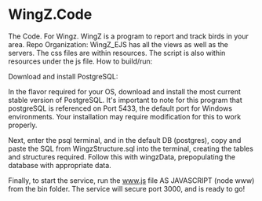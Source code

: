 # WingZ.Code
The Code. For Wingz.
WingZ is a program to report and track birds in your area.
Repo Organization:
WingZ_EJS has all the views as well as the servers. The css files are within resources. The script is also within 
resources under the js file.
How to build/run:

Download and install PostgreSQL:

In the flavor required for your OS, download and
install the most current stable version of PostgreSQL. It's important to note for this program that postgreSQL is referenced on Port 5433, the default port for Windows environments. Your installation may require modification for this to work properly.

Next, enter the psql terminal, and in the default DB (postgres), copy and paste the SQL from WingzStructure.sql into the terminal, creating the tables and structures required.
Follow this with wingzData, prepopulating the database with appropriate data.

Finally, to start the service, run the www.js file AS JAVASCRIPT (node www) from the bin folder. The service will secure port 3000, and is ready to go!